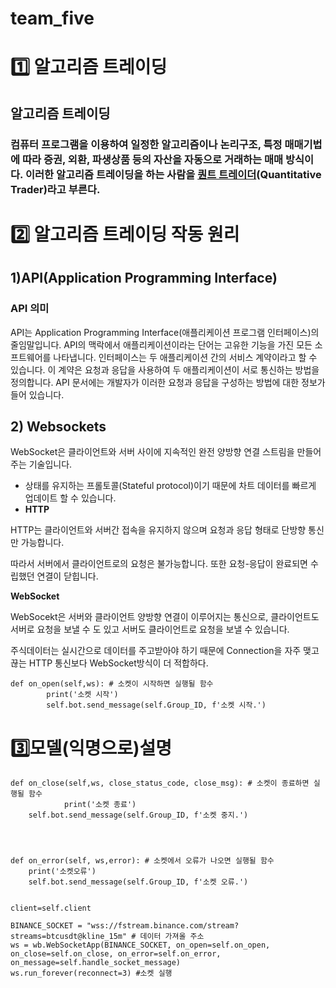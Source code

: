 # team_five

# 1️⃣ 알고리즘 트레이딩

## 알고리즘 트레이딩
    
### 컴퓨터 프로그램을 이용하여 일정한 알고리즘이나 논리구조, 특정 매매기법에 따라 증권, 외환, 파생상품 등의 자산을 자동으로 거래하는 매매 방식이다. 이러한 알고리즘 트레이딩을 하는 사람을 [퀀트 트레이더](http://wiki.hash.kr/index.php?title=%ED%80%80%ED%8A%B8_%ED%8A%B8%EB%A0%88%EC%9D%B4%EB%8D%94&action=edit&redlink=1)(Quantitative Trader)라고 부른다.


# 2️⃣ 알고리즘 트레이딩 작동 원리

## 1)API(**Application Programming Interface)**

### **API 의미**

API는 Application Programming Interface(애플리케이션 프로그램 인터페이스)의 줄임말입니다. API의 맥락에서 애플리케이션이라는 단어는 고유한 기능을 가진 모든 소프트웨어를 나타냅니다. 인터페이스는 두 애플리케이션 간의 서비스 계약이라고 할 수 있습니다. 이 계약은 요청과 응답을 사용하여 두 애플리케이션이 서로 통신하는 방법을 정의합니다. API 문서에는 개발자가 이러한 요청과 응답을 구성하는 방법에 대한 정보가 들어 있습니다.


## 2) Websockets

WebSocket은  클라이언트와 서버 사이에 지속적인 완전 양방향 연결 스트림을 만들어 주는 기술입니다.

- 상태를 유지하는 프롤토콜(Stateful protocol)이기 때문에  차트 데이터를 빠르게 업데이트 할 수 있습니다.
- **HTTP**

HTTP는 클라이언트와 서버간 접속을 유지하지 않으며 요청과 응답 형태로 단방향 통신만 가능합니다.

따라서 서버에서 클라이언트로의 요청은 불가능합니다. 또한 요청-응답이 완료되면 수립했던 연결이 닫힙니다.

**WebSocket**

WebSocekt은 서버와 클라이언트 양방향 연결이 이루어지는 통신으로, 클라이언트도 서버로 요청을 보낼 수 도 있고 서버도 클라이언트로 요청을 보낼 수 있습니다.

주식데이터는 실시간으로 데이터를 주고받아야 하기 때문에 Connection을 자주 맺고 끊는 HTTP 통신보다 WebSocket방식이 더 적합하다.

    def on_open(self,ws): # 소켓이 시작하면 실행될 함수
            print('소켓 시작')
            self.bot.send_message(self.Group_ID, f'소켓 시작.')

# 3️⃣모델(익명으로)설명


    def on_close(self,ws, close_status_code, close_msg): # 소켓이 종료하면 실행될 함수
				print('소켓 종료')
        self.bot.send_message(self.Group_ID, f'소켓 중지.')
        



    def on_error(self, ws,error): # 소켓에서 오류가 나오면 실행될 함수
        print('소켓오류')       
        self.bot.send_message(self.Group_ID, f'소켓 오류.')
    

    client=self.client

    BINANCE_SOCKET = "wss://fstream.binance.com/stream?streams=btcusdt@kline_15m" # 데이터 가져올 주소
    ws = wb.WebSocketApp(BINANCE_SOCKET, on_open=self.on_open, on_close=self.on_close, on_error=self.on_error, on_message=self.handle_socket_message)
    ws.run_forever(reconnect=3) #소켓 실행 







